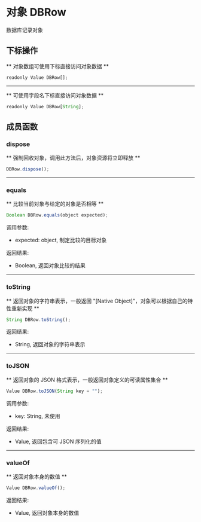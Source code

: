 # 对象 DBRow
数据库记录对象

## 下标操作
        
** 对象数组可使用下标直接访问对象数据 **
```JavaScript
readonly Value DBRow[];
```

--------------------------
** 可使用字段名下标直接访问对象数据 **
```JavaScript
readonly Value DBRow[String];
```

## 成员函数
        
### dispose
** 强制回收对象，调用此方法后，对象资源将立即释放 **
```JavaScript
DBRow.dispose();
```

--------------------------
### equals
** 比较当前对象与给定的对象是否相等 **
```JavaScript
Boolean DBRow.equals(object expected);
```

调用参数:
* expected: object, 制定比较的目标对象

返回结果:
* Boolean, 返回对象比较的结果

--------------------------
### toString
** 返回对象的字符串表示，一般返回 "[Native Object]"，对象可以根据自己的特性重新实现 **
```JavaScript
String DBRow.toString();
```

返回结果:
* String, 返回对象的字符串表示

--------------------------
### toJSON
** 返回对象的 JSON 格式表示，一般返回对象定义的可读属性集合 **
```JavaScript
Value DBRow.toJSON(String key = "");
```

调用参数:
* key: String, 未使用

返回结果:
* Value, 返回包含可 JSON 序列化的值

--------------------------
### valueOf
** 返回对象本身的数值 **
```JavaScript
Value DBRow.valueOf();
```

返回结果:
* Value, 返回对象本身的数值

